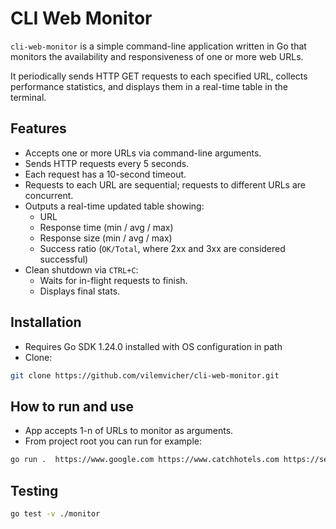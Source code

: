 # CLI Web Monitor

`cli-web-monitor` is a simple command-line application written in Go that monitors the availability and responsiveness of one or more web URLs.  

It periodically sends HTTP GET requests to each specified URL, collects performance statistics, and displays them in a real-time table in the terminal.

## Features

- Accepts one or more URLs via command-line arguments.
- Sends HTTP requests every 5 seconds.
- Each request has a 10-second timeout.
- Requests to each URL are sequential; requests to different URLs are concurrent.
- Outputs a real-time updated table showing:
    - URL
    - Response time (min / avg / max)
    - Response size (min / avg / max)
    - Success ratio (`OK/Total`, where 2xx and 3xx are considered successful)
- Clean shutdown via `CTRL+C`:
    - Waits for in-flight requests to finish.
    - Displays final stats.

## Installation

- Requires Go SDK 1.24.0 installed with OS configuration in path
- Clone:
```bash
git clone https://github.com/vilemvicher/cli-web-monitor.git
```

## How to run and use

- App accepts 1-n of URLs to monitor as arguments.  
- From project root you can run for example:
```bash
go run .  https://www.google.com https://www.catchhotels.com https://seznam.cz 
```

## Testing
```bash
go test -v ./monitor
```
